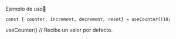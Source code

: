 Ejemplo de uso🧮 
```
const { counter, increment, decrement, reset} = useCounter()10;
```

useCounter() // Recibe un valor por defecto.